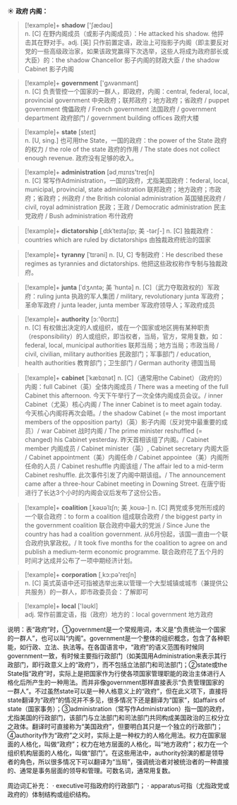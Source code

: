 ☀ <span class="category">**政府 内阁：**</span>
>[!example]+ <span class="vocabulary">**shadow**</span> ['ʃædəʊ]  
> <span class="definition">n. [C] 在野内阁成员（或影子内阁成员）：</span>He attacked his shadow. 他抨击其在野对手。<span class="definition">adj. [英] 只作前置定语，政治上可指影子内阁（即主要反对党的一些高级政治家，如果该政党赢得下次选举，这些人将成为政府部长或大臣）的：</span>the shadow Chancellor 影子内阁的财政大臣 / the shadow Cabinet 影子内阁

>[!example]+ <span class="vocabulary">**government**</span> ['ɡʌvənmənt]  
> <span class="definition">n. [C] 负责管控一个国家的一群人，即政府，内阁：</span>central, federal, local, provincial government 中央政府；联邦政府；地方政府；省政府 / puppet government 傀儡政府 / French government 法国政府 / government department 政府部门 / government building offices 政府大楼

>[!example]+ <span class="vocabulary">**state**</span> [steɪt]  
> <span class="definition">n. [U, sing.] 也可用the State，一国的政府：</span>the power of the State 政府的权力 / the role of the state 政府的作用 / The state does not collect enough revenue. 政府没有足够的收入。

>[!example]+ <span class="vocabulary">**administration**</span> [əd͵mɪnɪs'treɪʃn]  
> <span class="definition">n. [C] 常写作Administration，一国的政府，尤指美国政府：</span>federal, local, municipal, provincial, state administration 联邦政府；地方政府；市政府；省政府；州政府 / the British colonial administration 英国殖民政府 / civil, royal administration 民政；王政 / Democratic administration 民主党政府 / Bush administration 布什政府

>[!example]+ <span class="vocabulary">**dictatorship**</span> [ˌdɪkˈteɪtəʃɪp; 美 -tərʃ-]
> <span class="definition">n. [C] 独裁政府：</span>countries which are ruled by dictatorships 由独裁政府统治的国家
                      
>[!example]+ <span class="vocabulary">**tyranny**</span> [ˈtɪrəni]
> <span class="definition">n. [U, C] 专制政府：</span>He described these regimes as tyrannies and dictatorships. 他把这些政权称作专制与独裁政府。

>[!example]+ <span class="vocabulary">**junta**</span> [ˈdʒʌntə; 美 ˈhʊntə]
> <span class="definition">n. [C]（武力夺取政权的）军政府：</span>ruling junta 执政的军人集团 / military, revolutionary junta 军政府；革命军政府 / junta leader, junta member 军政府领导人；军政府成员

>[!example]+ <span class="vocabulary">**authority**</span> [ɔ:'θɒrɪtɪ]  
> <span class="definition">n. [C] 有权做出决定的人或组织，或在一个国家或地区拥有某种职责（responsibility）的人或组织，即当权者，当局，官方，常用复数，如：</span>federal, local, municipal authorities 联邦当局；地方当局；市政当局 / civil, civilian, military authorities 民政部门；军事部门 / education, health authorities 教育部门；卫生部门 / German authority 德国当局
                      
>[!example]+ <span class="vocabulary">**cabinet**</span> [ˈkæbɪnət]
> <span class="definition">n. [C]（通常用the Cabinet）（政府的）内阁：</span>full Cabinet（英）全体内阁成员 / There was a meeting of the full Cabinet this afternoon. 今天下午举行了一次全体内阁成员会议。/ inner Cabinet（尤英）核心内阁 / The inner Cabinet is to meet again today. 今天核心内阁将再次会晤。/ the shadow Cabinet (= the most important members of the opposition party)（英）影子内阁（反对党中最重要的成员）/ war Cabinet 战时内阁 / The prime minister reshuffled (= changed) his Cabinet yesterday. 昨天首相该组了内阁。/ Cabinet member 内阁成员 / Cabinet minister（英）, Cabinet secretary 内阁大臣 / Cabinet appointment（美）内阁任命 / Cabinet appointee（美）内阁所任命的人员 / Cabinet reshuffle 内阁该组 / The affair led to a mid-term Cabinet reshuffle. 此次事件引发了内阁中期该组。/ The announcement came after a three-hour Cabinet meeting in Downing Street. 在唐宁街进行了长达3个小时的内阁会议后发布了这份公告。
           
>[!example]+ <span class="vocabulary">**coalition**</span> [ˌkəʊəˈlɪʃn; 美 ˌkoʊə-]
> <span class="definition">n. [C] 两党或多党所形成的一个联合政府：</span>to form a coalition 组成联合政府 / the biggest party in the government coalition 联合政府中最大的党派 / Since June the country has had a coalition government. 从6月份起，该国一直由一个联合政府执掌政权。/ It took five months for the coalition to agree on and publish a medium-term economic programme. 联合政府花了五个月的时间才达成并公布了一项中期经济计划。

>[!example]+ <span class="vocabulary">**corporation**</span> [͵kɔ:pə'reɪʃn]  
> <span class="definition">n. [C] 英式英语中还可指被选举出来以管理一个大型城镇或城市（兼提供公共服务）的一群人，即市政委员会：</span>了解即可

>[!example]+ <span class="vocabulary">**local**</span> ['ləʊkl]  
> <span class="definition">adj. 常作前置定语，指（政府）地方的：</span>local government 地方政府

说明：表“政府”时，①government是一个常规用词，本义是“负责统治一个国家的一群人”，也可以叫“内阁”。government是一个整体的组织概念，包含了各种职能，如行政、立法、执法等。在各国语言中，“政府”的语义范围有时候同government一致，有时候主要指行政部门（如美国用Administration来表示其行政部门，即行政意义上的“政府”），而不包括立法部门和司法部门；②state或the State指“政府”时，实际上是把国家作为行使各项国家管理职能的政治主体进行人格化后所产生的一种用法。而并非像government那样直接表示“负责管理国家的一群人”。不过虽然state可以是一种人格意义上的“政府”，但在此义项下，直接将state翻译为“政府”的情况并不多见，很多情况下还是翻译为“国家”，如affairs of state（国家事务）；③administration（常写作Administration）指一国的政府，尤指美国的行政部门，该部门与立法部门和司法部门共同构成美国政治的三权分立之政体。翻译时可直接称为“美国政府”，但要明白其只是一个独立的行政部门；④authority作为“政府”之义时，实际上是一种权力的人格化用法。权力在国家层面的人格化，叫做“政府”；权力在地方层面的人格化，叫“地方政府”；权力在一个组织机构层面的人格化，叫做“部门”。在这些用法中，authority扮演的都是领导者的角色，所以很多情况下可以翻译为“当局”，强调统治者对被统治者的一种直接的、通常是事务层面的领导和管理。可数名词，通常用复数。

周边词汇补充：
· executive可指政府的行政部门；
· apparatus可指（尤指政党或政府的）体制结构或组织结构。



